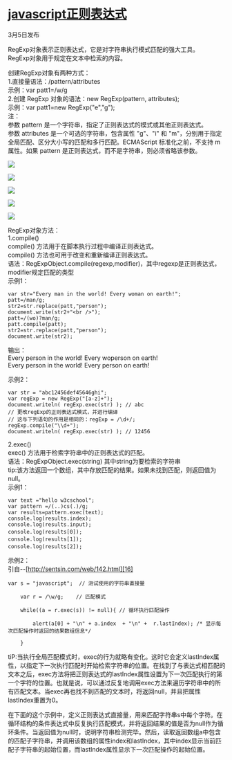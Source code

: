 # [javascript正则表达式][0]

3月5日发布 

RegExp对象表示正则表达式，它是对字符串执行模式匹配的强大工具。  
RegExp对象用于规定在文本中检索的内容。

创建RegExp对象有两种方式：  
1.直接量语法：/pattern/attributes  
示例：var patt1=/w/g  
2.创建 RegExp 对象的语法：new RegExp(pattern, attributes);  
示例：var patt1=new RegExp("e","g");  
注：  
参数 pattern 是一个字符串，指定了正则表达式的模式或其他正则表达式。  
参数 attributes 是一个可选的字符串，包含属性 "g"、"i" 和 "m"，分别用于指定全局匹配、区分大小写的匹配和多行匹配。ECMAScript 标准化之前，不支持 m 属性。如果 pattern 是正则表达式，而不是字符串，则必须省略该参数。

![][11]

![][12]

![][13]

![][14]

![][15]

RegExp对象方法：  
1.compile()  
compile() 方法用于在脚本执行过程中编译正则表达式。  
compile() 方法也可用于改变和重新编译正则表达式。  
语法：RegExpObject.compile(regexp,modifier)，其中regexp是正则表达式，modifier规定匹配的类型  
示例1：

    var str="Every man in the world! Every woman on earth!";
    patt=/man/g;
    str2=str.replace(patt,"person");
    document.write(str2+"<br />");
    patt=/(wo)?man/g;
    patt.compile(patt);
    str2=str.replace(patt,"person");
    document.write(str2);

输出：  
Every person in the world! Every woperson on earth!  
Every person in the world! Every person on earth!

示例2：

    var str = "abc12456def45646ghi";
    var regExp = new RegExp("[a-z]+");
    document.writeln( regExp.exec(str) ); // abc
    // 更改regExp的正则表达式模式，并进行编译
    // 这与下列语句的作用是相同的：regExp = /\d+/;
    regExp.compile("\\d+");
    document.writeln( regExp.exec(str) ); // 12456
    

2.exec()  
exec() 方法用于检索字符串中的正则表达式的匹配。  
语法：RegExpObject.exec(string) 其中string为要检索的字符串  
tip:该方法返回一个数组，其中存放匹配的结果。如果未找到匹配，则返回值为 null。  
示例1：

    var text ="hello w3cschool";
    var pattern =/(..)cs(.)/g;
    var results=pattern.exec(text);
    console.log(results.index);   
    console.log(results.input);   
    console.log(results[0]);　　
    console.log(results[1]); 　　
    console.log(results[2]);　

示例2：  
引自--[http://sentsin.com/web/142.html][16]

    var s = "javascript";  // 测试使用的字符串直接量
    
        var r = /\w/g;    // 匹配模式
    
        while((a = r.exec(s)) != null){ // 循环执行匹配操作
    
            alert(a[0] + "\n" + a.index  + "\n" +  r.lastIndex); /* 显示每次匹配操作时返回的结果数组信息*/
    
        }
        

tiP:当执行全局匹配模式时，exec的行为就略有变化。这时它会定义lastIndex属性，以指定下一次执行匹配时开始检索字符串的位置。在找到了与表达式相匹配的文本之后，exec方法将把正则表达式的lastIndex属性设置为下一次匹配执行的第一个字符的位置。也就是说，可以通过反复地调用exec方法来遍历字符串中的所有匹配文本。当exec再也找不到匹配的文本时，将返回null，并且把属性lastIndex重置为0。

在下面的这个示例中，定义正则表达式直接量，用来匹配字符串s中每个字符。在循环结构的条件表达式中反复执行匹配模式，并将返回结果的值是否为null作为循环条件。当返回值为null时，说明字符串检测完毕。然后，读取返回数组a中包含的匹配子字符串，并调用该数组的属性index和lastIndex，其中index显示当前匹配子字符串的起始位置，而lastIndex属性显示下一次匹配操作的起始位置。

[0]: /a/1190000008578123
[11]: ./img/bVJ9Hc.png
[12]: ./img/bVJ9Hp.png
[13]: ./img/bVJ9Id.png
[14]: ./img/bVJ9IV.png
[15]: ./img/bVJ91C.png
[16]: http://sentsin.com/web/142.html